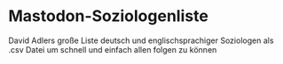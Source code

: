 # Mastodon-Soziologenliste
 David Adlers große Liste deutsch und englischsprachiger Soziologen als .csv Datei um schnell und einfach allen folgen zu können
